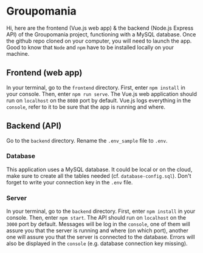 # Groupomania

Hi, here are the frontend (Vue.js web app) & the backend (Node.js Express API) of the Groupomania project, functioning with a MySQL database.
Once the github repo cloned on your computer, you will need to launch the app.
Good to know that `Node` and `npm` have to be installed locally on your machine.

## Frontend (web app)

In your terminal, go to the `frontend` directory.
First, enter `npm install` in your console.
Then, enter `npm run serve`.
The Vue.js web application should run on `localhost` on the `8080` port by default.
Vue.js logs everything in the `console`, refer to it to be sure that the app is running and where.

## Backend (API)

Go to the `backend` directory.
Rename the `.env_sample` file to `.env`.

### Database

This application uses a MySQL database.
It could be local or on the cloud, make sure to create all the tables needed (cf. `database-config.sql`).
Don't forget to write your connection key in the `.env` file.

### Server

In your terminal, go to the `backend` directory.
First, enter `npm install` in your console.
Then, enter `npm start`.
The API should run on `localhost` on the `3000` port by default.
Messages will be log in the `console`, one of them will assure you that the server is running and where (on which port), another one will assure you that the server is connected to the database.
Errors will also be displayed in the `console` (e.g. database connection key missing).
